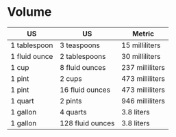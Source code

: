# Volume

| US            | US               | Metric          |
| ------------- | ---------------- | --------------- |
| 1 tablespoon  | 3 teaspoons      | 15 milliliters  |
| 1 fluid ounce | 2 tablespoons    | 30 milliliters  |
| 1 cup         | 8 fluid ounces   | 237 milliliters |
| 1 pint        | 2 cups           | 473 milliliters | 
| 1 pint        | 16 fluid ounces  | 473 milliliters |
| 1 quart       | 2 pints          | 946 milliliters |
| 1 gallon      | 4 quarts         | 3.8 liters      |
| 1 gallon      | 128 fluid ounces | 3.8 liters      |
